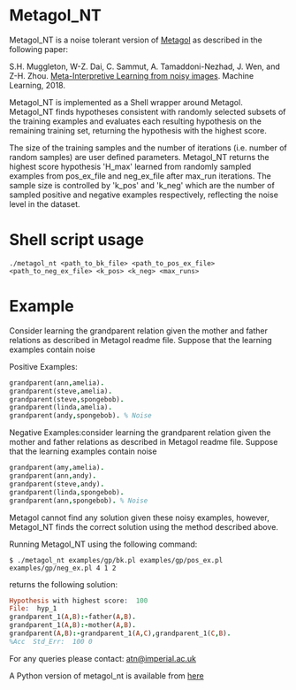 # Metagol_NT
Metagol_NT is a noise tolerant version of [Metagol](https://github.com/metagol/metagol) as described in the following paper:

S.H. Muggleton, W-Z. Dai, C. Sammut, A. Tamaddoni-Nezhad, J. Wen, and Z-H. Zhou. [Meta-Interpretive Learning from noisy images](https://link.springer.com/article/10.1007/s10994-018-5710-8). Machine Learning, 2018.

Metagol_NT is implemented as a Shell wrapper around Metagol. Metagol_NT finds hypotheses consistent with randomly selected subsets of the training examples and evaluates each resulting hypothesis on the remaining training set, returning the hypothesis with the highest score.

The size of the training samples and the number of iterations (i.e. number of random samples) are user defined parameters. Metagol_NT returns the highest score hypothesis 'H_max' learned from randomly sampled examples from pos_ex_file and neg_ex_file after max_run iterations. The sample size is controlled by 'k_pos' and 'k_neg' which are the number of sampled positive and negative examples respectively, reflecting the noise level in the dataset.

<!--The shell script should be used in the following way: -->
#  Shell script usage
```
./metagol_nt <path_to_bk_file> <path_to_pos_ex_file> <path_to_neg_ex_file> <k_pos> <k_neg> <max_runs>
```
<!--For example, consider learning the grandparent relation given the mother and father relations as described in Metagol readme file. Suppose that the learning examples contain noise:-->

# Example
Consider learning the grandparent relation given the mother and father relations as described in Metagol readme file. Suppose that the learning examples contain noise

Positive Examples:
```prolog
grandparent(ann,amelia).
grandparent(steve,amelia).
grandparent(steve,spongebob).
grandparent(linda,amelia).
grandparent(andy,spongebob). % Noise
```
Negative Examples:consider learning the grandparent relation given the mother and father relations as described in Metagol readme file. Suppose that the learning examples contain noise
```prolog
grandparent(amy,amelia).
grandparent(ann,andy).
grandparent(steve,andy).
grandparent(linda,spongebob).
grandparent(ann,spongebob). % Noise
```
Metagol cannot find any solution given these noisy examples, however, Metagol_NT finds the correct solution using the method described above.

Running Metagol_NT using the following command:
```
$ ./metagol_nt examples/gp/bk.pl examples/gp/pos_ex.pl examples/gp/neg_ex.pl 4 1 2
```

returns the following solution:

```prolog
Hypothesis with highest score:  100
File:  hyp_1
grandparent_1(A,B):-father(A,B).
grandparent_1(A,B):-mother(A,B).
grandparent(A,B):-grandparent_1(A,C),grandparent_1(C,B).
%Acc  Std_Err: 	100	0
```
For any queries please contact: atn@imperial.ac.uk

A Python version of metagol_nt is available from [here](https://github.com/danyvarghese/Metagol_NT)

